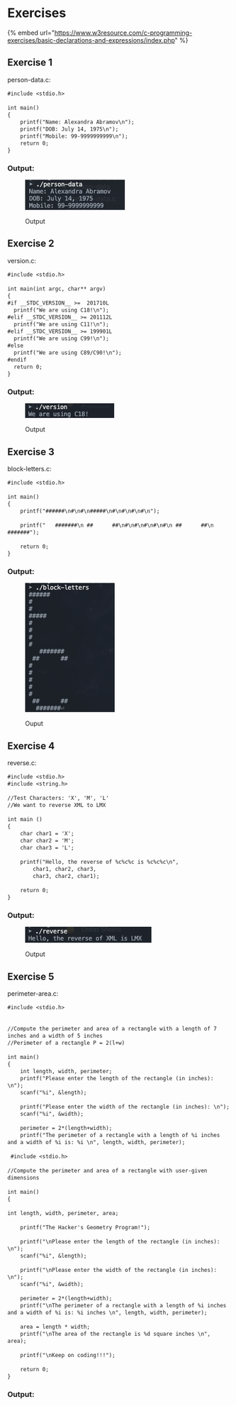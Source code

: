# Exercises

{% embed url="https://www.w3resource.com/c-programming-exercises/basic-declarations-and-expressions/index.php" %}

## Exercise 1

person-data.c:

```
#include <stdio.h>

int main()
{
    printf("Name: Alexandra Abramov\n");
    printf("DOB: July 14, 1975\n");
    printf("Mobile: 99-9999999999\n");    
    return 0;
}
```

### Output:

<figure><img src="../../.gitbook/assets/image (2).png" alt=""><figcaption><p>Output</p></figcaption></figure>

## Exercise 2

version.c:

```
#include <stdio.h> 

int main(int argc, char** argv) 
{
#if __STDC_VERSION__ >=  201710L
  printf("We are using C18!\n");
#elif __STDC_VERSION__ >= 201112L
  printf("We are using C11!\n");
#elif __STDC_VERSION__ >= 199901L
  printf("We are using C99!\n");
#else
  printf("We are using C89/C90!\n");
#endif
  return 0;
}
```

### Output:

<figure><img src="../../.gitbook/assets/image (10).png" alt=""><figcaption><p>Output</p></figcaption></figure>

## Exercise 3

block-letters.c:

```
#include <stdio.h>

int main()
{
    printf("######\n#\n#\n#####\n#\n#\n#\n#\n");

    printf("   #######\n ##      ##\n#\n#\n#\n#\n#\n ##      ##\n  #######");
    
    return 0;
}
```

### Output:

<figure><img src="../../.gitbook/assets/image (4).png" alt=""><figcaption><p>Ouput</p></figcaption></figure>

## Exercise 4

reverse.c:

```
#include <stdio.h>
#include <string.h>

//Test Characters: 'X', 'M', 'L'
//We want to reverse XML to LMX

int main ()
{
    char char1 = 'X';
    char char2 = 'M';
    char char3 = 'L';

    printf("Hello, the reverse of %c%c%c is %c%c%c\n",
        char1, char2, char3,
        char3, char2, char1);

    return 0;
}
```

### Output:

<figure><img src="../../.gitbook/assets/image (1).png" alt=""><figcaption><p>Output</p></figcaption></figure>

## Exercise 5

perimeter-area.c:

```
#include <stdio.h>


//Compute the perimeter and area of a rectangle with a length of 7 inches and a width of 5 inches
//Perimeter of a rectangle P = 2(l+w)

int main()
{
    int length, width, perimeter;
    printf("Please enter the length of the rectangle (in inches): \n");
    scanf("%i", &length);

    printf("Please enter the width of the rectangle (in inches): \n");
    scanf("%i", &width);

    perimeter = 2*(length+width);
    printf("The perimeter of a rectangle with a length of %i inches and a width of %i is: %i \n", length, width, perimeter);

 #include <stdio.h>

//Compute the perimeter and area of a rectangle with user-given dimensions

int main()
{

int length, width, perimeter, area;

    printf("The Hacker's Geometry Program!");

    printf("\nPlease enter the length of the rectangle (in inches): \n");
    scanf("%i", &length);

    printf("\nPlease enter the width of the rectangle (in inches): \n");
    scanf("%i", &width);

    perimeter = 2*(length+width);
    printf("\nThe perimeter of a rectangle with a length of %i inches and a width of %i is: %i inches \n", length, width, perimeter);

    area = length * width;
    printf("\nThe area of the rectangle is %d square inches \n", area);

    printf("\nKeep on coding!!!");

    return 0;
}
```

### Output:
